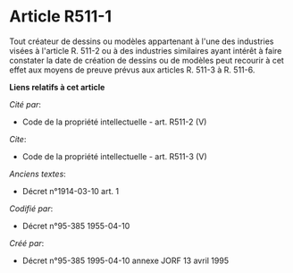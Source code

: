 # Article R511-1

Tout créateur de dessins ou modèles appartenant à l'une des industries visées à l'article R. 511-2 ou à des industries
similaires ayant intérêt à faire constater la date de création de dessins ou de modèles peut recourir à cet effet aux moyens
de preuve prévus aux articles R. 511-3 à R. 511-6.

**Liens relatifs à cet article**

_Cité par_:

  - Code de la propriété intellectuelle - art. R511-2 (V)

_Cite_:

  - Code de la propriété intellectuelle - art. R511-3 (V)

_Anciens textes_:

  - Décret n°1914-03-10 art. 1

_Codifié par_:

  - Décret n°95-385 1955-04-10

_Créé par_:

  - Décret n°95-385 1995-04-10 annexe JORF 13 avril 1995

